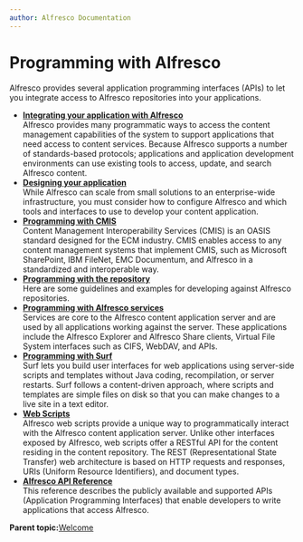 ```yaml
---
author: Alfresco Documentation
---
```


# Programming with Alfresco

Alfresco provides several application programming interfaces \(APIs\) to let you integrate access to Alfresco repositories into your applications.

-   **[Integrating your application with Alfresco](../concepts/integration-options.md)**  
 Alfresco provides many programmatic ways to access the content management capabilities of the system to support applications that need access to content services. Because Alfresco supports a number of standards-based protocols; applications and application development environments can use existing tools to access, update, and search Alfresco content.
-   **[Designing your application](../concepts/alfresco-considerations.md)**  
While Alfresco can scale from small solutions to an enterprise-wide infrastructure, you must consider how to configure Alfresco and which tools and interfaces to use to develop your content application.
-   **[Programming with CMIS](../concepts/cmis-about.md)**  
Content Management Interoperability Services \(CMIS\) is an OASIS standard designed for the ECM industry. CMIS enables access to any content management systems that implement CMIS, such as Microsoft SharePoint, IBM FileNet, EMC Documentum, and Alfresco in a standardized and interoperable way.
-   **[Programming with the repository](../reuse/gge-hdg-alfrescodevelopment.md)**  
Here are some guidelines and examples for developing against Alfresco repositories.
-   **[Programming with Alfresco services](../concepts/serv-using-about.md)**  
 Services are core to the Alfresco content application server and are used by all applications working against the server. These applications include the Alfresco Explorer and Alfresco Share clients, Virtual File System interfaces such as CIFS, WebDAV, and APIs.
-   **[Programming with Surf](../concepts/surf-fwork-intro.md)**  
Surf lets you build user interfaces for web applications using server-side scripts and templates without Java coding, recompilation, or server restarts. Surf follows a content-driven approach, where scripts and templates are simple files on disk so that you can make changes to a live site in a text editor.
-   **[Web Scripts](../concepts/ws-architecture.md)**  
Alfresco web scripts provide a unique way to programmatically interact with the Alfresco content application server. Unlike other interfaces exposed by Alfresco, web scripts offer a RESTful API for the content residing in the content repository. The REST \(Representational State Transfer\) web architecture is based on HTTP requests and responses, URIs \(Uniform Resource Identifiers\), and document types.
-   **[Alfresco API Reference](../concepts/API-intro-4.md)**  
 This reference describes the publicly available and supported APIs \(Application Programming Interfaces\) that enable developers to write applications that access Alfresco.

**Parent topic:**[Welcome](../concepts/welcome-infocenter.md)

